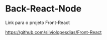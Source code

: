 # Back-React-Node



Link para o projeto Front-React

https://github.com/silviolopesdias/Front-React

